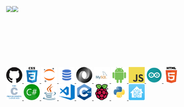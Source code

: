 <!--
### Hi there 👋
-->

<a href="https://github.com/scheric">
  <img align="left" with="500" src="https://github-readme-stats.vercel.app/api?username=scheric&show_icons=true&hide_border=true" />
</a>

<a href="https://github.com/scheric">
  <img align="left" with="500"  src="https://github-readme-stats.vercel.app/api/top-langs/?username=scheric&hide_border=true" />
</a>

<br/><br/><br/><br/><br/><br/><br/><br/>

<a href="https://github.com/topics/github">
<img border="0" src="https://raw.githubusercontent.com/github/explore/78df643247d429f6cc873026c0622819ad797942/topics/github/github.png" width="43px">
</a>

<a href="https://github.com/topics/css">
<img border="0" src="https://raw.githubusercontent.com/github/explore/80688e429a7d4ef2fca1e82350fe8e3517d3494d/topics/css/css.png" width="43px">
</a>

<a href="https://github.com/topics/jupyter-notebook">
<img border="0" src="https://raw.githubusercontent.com/github/explore/80688e429a7d4ef2fca1e82350fe8e3517d3494d/topics/jupyter-notebook/jupyter-notebook.png" width="43px">
</a>

<a href="https://github.com/topics/sql">
<img border="0" src="https://raw.githubusercontent.com/github/explore/80688e429a7d4ef2fca1e82350fe8e3517d3494d/topics/sql/sql.png" width="43px">
</a>

<a href="https://github.com/topics/json">
<img border="0" src="https://raw.githubusercontent.com/github/explore/80688e429a7d4ef2fca1e82350fe8e3517d3494d/topics/json/json.png" width="43px">
</a>

<a href="https://github.com/topics/mysql">
<img border="0" src="https://raw.githubusercontent.com/github/explore/80688e429a7d4ef2fca1e82350fe8e3517d3494d/topics/mysql/mysql.png" width="43px">
</a>

<a href="https://github.com/topics/android">
<img border="0" src="https://raw.githubusercontent.com/github/explore/80688e429a7d4ef2fca1e82350fe8e3517d3494d/topics/android/android.png" width="43px">
</a>

<a href="https://github.com/topics/javascript">
<img border="0" src="https://raw.githubusercontent.com/github/explore/80688e429a7d4ef2fca1e82350fe8e3517d3494d/topics/javascript/javascript.png" width="43px">
</a>

<a href="https://github.com/topics/arduino">
<img border="0" src="https://raw.githubusercontent.com/github/explore/80688e429a7d4ef2fca1e82350fe8e3517d3494d/topics/arduino/arduino.png" width="43px">
</a>

<a href="https://github.com/topics/html">
<img border="0" src="https://raw.githubusercontent.com/github/explore/80688e429a7d4ef2fca1e82350fe8e3517d3494d/topics/html/html.png" width="43px">
</a>

<a href="https://github.com/topics/c">
<img border="0" src="https://raw.githubusercontent.com/github/explore/80688e429a7d4ef2fca1e82350fe8e3517d3494d/topics/c/c.png" width="43px">
</a>

<a href="https://github.com/topics/csharp">
<img border="0" src="https://raw.githubusercontent.com/github/explore/80688e429a7d4ef2fca1e82350fe8e3517d3494d/topics/csharp/csharp.png" width="43px">
</a>

<a href="https://github.com/topics/java">
<img border="0" src="https://raw.githubusercontent.com/github/explore/80688e429a7d4ef2fca1e82350fe8e3517d3494d/topics/java/java.png" width="43px">
</a>

<a href="https://github.com/topics/visual-studio-code">
<img border="0" src="https://raw.githubusercontent.com/github/explore/80688e429a7d4ef2fca1e82350fe8e3517d3494d/topics/visual-studio-code/visual-studio-code.png" width="43px">
</a>

<a href="https://github.com/topics/cpp">
<img border="0" src="https://raw.githubusercontent.com/github/explore/80688e429a7d4ef2fca1e82350fe8e3517d3494d/topics/cpp/cpp.png" width="43px">
</a>

<a href="https://github.com/topics/raspberry-pi">
<img border="0" src="https://raw.githubusercontent.com/github/explore/80688e429a7d4ef2fca1e82350fe8e3517d3494d/topics/raspberry-pi/raspberry-pi.png" width="43px">
</a>

<a href="https://github.com/topics/python">
<img border="0" src="https://raw.githubusercontent.com/github/explore/80688e429a7d4ef2fca1e82350fe8e3517d3494d/topics/python/python.png" width="43px">
</a>

<a href="https://github.com/topics/home-assistant">
<img border="0" src="https://raw.githubusercontent.com/github/explore/1c6590bcecae757172108275aedd0b75680d8f1a/topics/home-assistant/home-assistant.png" width="43px">
</a>


<!--
<a href="https://github.com/scheric">
  <img align="bottem" src="https://github-readme-stats.vercel.app/api?username=scheric&show_icons=true&hide_border=true&include_all_commits=true" />
</a>
-->
<!--
**scheric/scheric** is a ✨ _special_ ✨ repository because its `README.md` (this file) appears on your GitHub profile.

Here are some ideas to get you started:

- 🔭 I’m currently working on ...
- 🌱 I’m currently learning ...
- 👯 I’m looking to collaborate on ...
- 🤔 I’m looking for help with ...
- 💬 Ask me about ...
- 📫 How to reach me: ...
- 😄 Pronouns: ...
- ⚡ Fun fact: ...
-->

